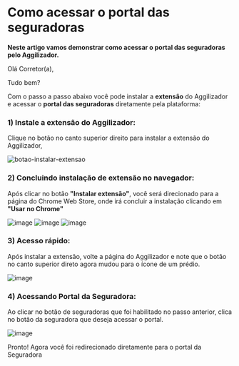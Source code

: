 # Como acessar o portal das seguradoras
**Neste artigo vamos demonstrar como acessar o portal das seguradoras pelo Aggilizador.**

Olá Corretor(a),

Tudo bem?

Com o passo a passo abaixo você pode instalar a **extensão** do Aggilizador e acessar o **portal das seguradoras** diretamente pela plataforma:

### 1) Instale a **extensão** do Aggilizador:

Clique no botão no canto superior direito para instalar a extensão do Aggilizador,

![botao-instalar-extensao](https://github.com/user-attachments/assets/0984caf7-1f65-4507-a981-aca4ec91cd9c)

### 2) Concluindo instalação de **extensão** no navegador:

Após clicar no botão **"Instalar extensão"**, você será direcionado para a página do Chrome Web Store, onde irá concluir a instalação clicando em **"Usar no Chrome"**

![image](https://github.com/user-attachments/assets/cb7fc9ad-2217-40e3-829c-9bb453d38803)
![image](https://github.com/user-attachments/assets/6d913a57-5bbe-499d-ae6f-d0c8165fc680)
![image](https://github.com/user-attachments/assets/69bc3ced-599c-4a41-b6bf-ce12fd1a57bc)

### 3) Acesso rápido:

Após instalar a extensão, volte a página do Aggilizador e note que o botão no canto superior direto agora mudou para o ícone de um prédio.

![image](https://github.com/user-attachments/assets/f5e83f19-c0ca-4a97-873a-44582eb72022)

### 4) Acessando **Portal da Seguradora**:

Ao clicar no botão de seguradoras que foi habilitado no passo anterior, clica no botão da seguradora que deseja acessar o portal.

![image](https://github.com/user-attachments/assets/031af565-3203-4711-915c-3f8b84d2c1b8)

Pronto! Agora você foi redirecionado diretamente para o portal da Seguradora
